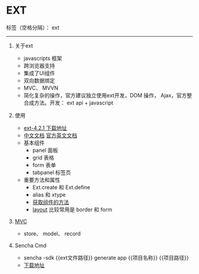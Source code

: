 ﻿# EXT

标签（空格分隔）： ext

---

1. 关于ext
    - javascripts 框架
    - 跨浏览器支持
    - 集成了UI组件
    - 双向数据绑定
    - MVC、 MVVN
    - 简化复杂的操作，官方建议独立使用ext开发，DOM 操作， Ajax，官方整合成方法。开发： ext api + javascript

2. 使用
    - [ext-4.2.1 下载地址](http://cdn.sencha.com/ext/gpl/ext-4.2.1-gpl.zip)
    - [中文文档](http://extjs-doc-cn.github.io/ext4api/#!/api/) [官方英文文档](http://docs.sencha.com/extjs/4.2.1/#!/api)
    - 基本组件
        - panel 面板
        - grid 表格
        - form 表单
        - tabpanel 标签页
    - 重要方法和属性
        - Ext.create 和 Ext.define
        - alias 和 xtype
        - [获取组件的方法](http://extjs-doc-cn.github.io/ext4api/#!/api/Ext-method-get)
        - [layout](http://extjs.org.cn/node/599) 比较常用是 border 和 form
    
3. [MVC](http://extjs.org.cn/node/742)
    - store、 model、 record

4. Sencha Cmd
    - sencha -sdk {{ext文件路径}} generate app {{项目名称}} {{项目路径}}
    - [下载地址](https://www.sencha.com/products/extjs/cmd-download/)




